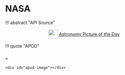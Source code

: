# NASA

!!! abstract "API Source"
    <div style="text-align: center;align: center">
        <img src="https://api.nasa.gov/assets/img/favicons/favicon-192.png" style="width: 30px;height: auto;display: inline-block;vertical-align: middle">
        <div style="vertical-align: middle;display: inline-block;">
            <a href="https://api.nasa.gov/?search=APOD">
                Astronomy Picture of the Day
            </a>
        </div>
    </div>




!!! quote "APOD"
    <h3 style="text-align: center;font-weight:bold;" id="apod-title"></h3>
    <div style="text-align: right;font-style: italic" id="apod-date"></div>
    > <div id="apod-desc"></div>

    <div id="apod-image"></div>


<script>
const apiKey = 'NmJMd2hpUVJUbEJkWDlhNTdZQnJNZjU5S2lGWEMwN25kbHhicGxhRw==';
const k = atob(apiKey);
const apiUrl = `https://api.nasa.gov/planetary/apod?api_key=${k}`;

function fetchData() {
  const cachedData = localStorage.getItem('apodData');
  if (cachedData) {
    const data = JSON.parse(cachedData);
    displayData(data);
  } else {
    fetch(apiUrl)
      .then(response => response.json())
      .then(data => {
        localStorage.setItem('apodData', JSON.stringify(data));
        console.log("first time");
        displayData(data);
      });
  }
}

function displayData(data) {
  
  const img = document.createElement('img');
  img.src = data.hdurl;
  description = data.explanation;
  document.querySelector('#apod-image').appendChild(img);

  const title = document.querySelector('#apod-title');
  title.textContent = data.title;

  const date = document.querySelector('#apod-date');
  date.textContent = "Shot on " + data.date;

  const explanation = document.querySelector('#apod-desc');
  explanation.textContent = data.explanation;
}

fetchData();

</script>
